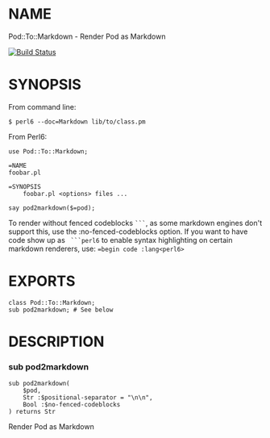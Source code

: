 NAME
====

Pod::To::Markdown - Render Pod as Markdown

[![Build Status](https://travis-ci.org/softmoth/perl6-pod-to-markdown.svg?branch=master)](https://travis-ci.org/softmoth/perl6-pod-to-markdown)

SYNOPSIS
========

From command line:

    $ perl6 --doc=Markdown lib/to/class.pm

From Perl6:

```perl6
use Pod::To::Markdown;

=NAME
foobar.pl

=SYNOPSIS
    foobar.pl <options> files ...

say pod2markdown($=pod);
```

To render without fenced codeblocks ```` ``` ````, as some markdown engines don't support this, use the :no-fenced-codeblocks option. If you want to have code show up as ```` ```perl6```` to enable syntax highlighting on certain markdown renderers, use: `=begin code :lang<perl6>`

EXPORTS
=======

    class Pod::To::Markdown;
    sub pod2markdown; # See below

DESCRIPTION
===========



### sub pod2markdown

```
sub pod2markdown(
    $pod,
    Str :$positional-separator = "\n\n",
    Bool :$no-fenced-codeblocks
) returns Str
```

Render Pod as Markdown
